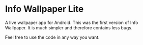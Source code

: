 Info Wallpaper Lite
===================

A live wallpaper app for Android.
This was the first version of Info Wallpaper. It is much simpler and therefore contains less bugs.

Feel free to use the code in any way you want.
